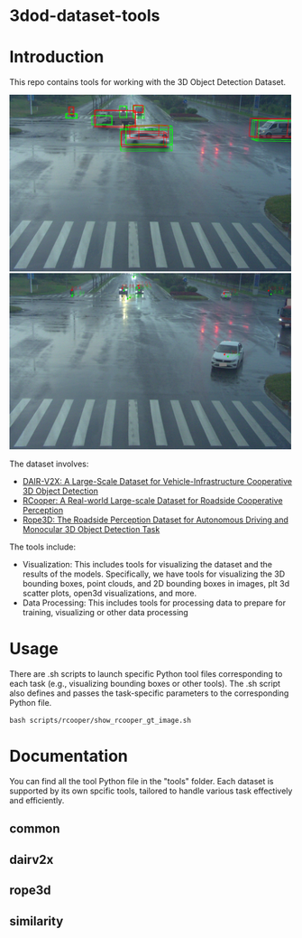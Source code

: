 # 3dod-dataset-tools


# Introduction
This repo contains tools for working with the 3D Object Detection Dataset. 

<img src="examples/rcooper/1693909042.081970.jpg" width="500">
<img src="examples/rcooper/1693909063.315255.jpg" width="500">



The dataset involves:
-  [DAIR-V2X: A Large-Scale Dataset for Vehicle-Infrastructure Cooperative
3D Object Detection](https://openaccess.thecvf.com/content/CVPR2022/papers/Yu_DAIR-V2X_A_Large-Scale_Dataset_for_Vehicle-Infrastructure_Cooperative_3D_Object_Detection_CVPR_2022_paper.pdf)
-  [RCooper: A Real-world Large-scale Dataset for
Roadside Cooperative Perception](https://openaccess.thecvf.com/content/CVPR2024/papers/Hao_RCooper_A_Real-world_Large-scale_Dataset_for_Roadside_Cooperative_Perception_CVPR_2024_paper.pdf)
-  [Rope3D: The Roadside Perception Dataset for Autonomous Driving
and Monocular 3D Object Detection Task](https://openaccess.thecvf.com/content/CVPR2022/papers/Ye_Rope3D_The_Roadside_Perception_Dataset_for_Autonomous_Driving_and_Monocular_CVPR_2022_paper.pdf)

The tools include:
- Visualization: This includes tools for visualizing the dataset and the results of the models. Specifically, we have tools for visualizing the 3D bounding boxes, point clouds, and 2D bounding boxes in images, plt 3d scatter plots, open3d visualizations, and more. 
- Data Processing: This includes tools for processing data to prepare for training, visualizing or other data processing 

# Usage
There are .sh scripts to launch specific Python tool files corresponding to each task (e.g., visualizing bounding boxes or other tools). The .sh script also defines and passes the task-specific parameters to the corresponding Python file.
~~~
bash scripts/rcooper/show_rcooper_gt_image.sh
~~~

# Documentation
You can find all the tool Python file in the "tools" folder. Each dataset is supported by its own spcific tools, tailored to handle various task effectively and efficiently.

## common

## dairv2x

## rope3d

## similarity